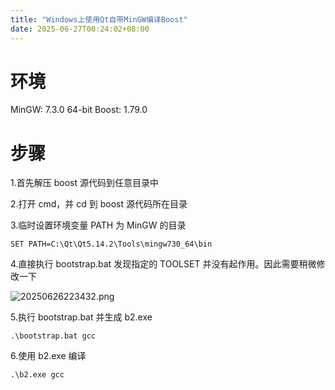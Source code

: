 ```yaml
---
title: "Windows上使用Qt自带MinGW编译Boost"
date: 2025-06-27T00:24:02+08:00
---
```


# 环境
MinGW: 7.3.0 64-bit
Boost: 1.79.0

# 步骤

1.首先解压 boost 源代码到任意目录中

2.打开 cmd，并 cd 到 boost 源代码所在目录

3.临时设置环境变量 PATH 为 MinGW 的目录

```
SET PATH=C:\Qt\Qt5.14.2\Tools\mingw730_64\bin
```

4.直接执行 bootstrap.bat 发现指定的 TOOLSET 并没有起作用。因此需要稍微修改一下

![20250626223432.png](/post/windows上使用qt自带mingw编译boost/20250626223432.png)

5.执行 bootstrap.bat 并生成 b2.exe
```
.\bootstrap.bat gcc
```

6.使用 b2.exe 编译
```
.\b2.exe gcc
```